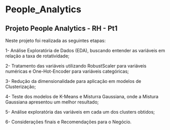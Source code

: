 # People_Analytics

## Projeto People Analytics - RH - Pt1

Neste projeto foi realizada as seguintes etapas:

1- Análise Exploratória de Dados (EDA), buscando entender as variáveis em relação a taxa de rotatividade;

2- Tratamento das variáveis utilizando RobustScaler para variáveis numéricas e One-Hot-Encoder para variáveis categóricas;

3- Redução da dimensionalidade para aplicação em modelos de Clusterização;

4- Teste dos modelos de K-Means e Misturra Gaussiana, onde a Mistura Gaussiana apresentou um melhor resultado;

5- Análise exploratória das variáveis em cada um dos clusters obtidos;

6- Considerações finais e Recomendações para o Negócio.
